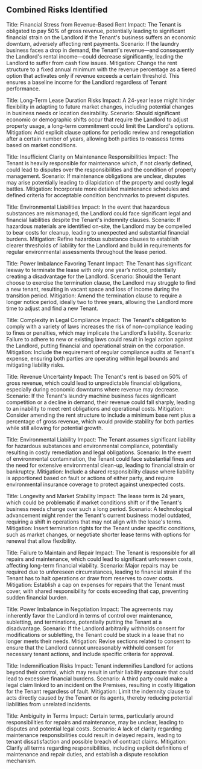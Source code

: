 ## Combined Risks Identified
Title: Financial Stress from Revenue-Based Rent
Impact: The Tenant is obligated to pay 50% of gross revenue, potentially leading to significant financial strain on the Landlord if the Tenant's business suffers an economic downturn, adversely affecting rent payments.
Scenario: If the laundry business faces a drop in demand, the Tenant's revenue—and consequently the Landlord's rental income—could decrease significantly, leading the Landlord to suffer from cash flow issues.
Mitigation: Change the rent structure to a fixed annual minimum with the revenue percentage as a tiered option that activates only if revenue exceeds a certain threshold. This ensures a baseline income for the Landlord regardless of Tenant performance.


Title: Long-Term Lease Duration Risks
Impact: A 24-year lease might hinder flexibility in adapting to future market changes, including potential changes in business needs or location desirability.
Scenario: Should significant economic or demographic shifts occur that require the Landlord to adjust property usage, a long-term commitment could limit the Landlord's options.
Mitigation: Add explicit clause options for periodic review and renegotiation after a certain number of years, allowing both parties to reassess terms based on market conditions.


Title: Insufficient Clarity on Maintenance Responsibilities
Impact: The Tenant is heavily responsible for maintenance which, if not clearly defined, could lead to disputes over the responsibilities and the condition of property management.
Scenario: If maintenance obligations are unclear, disputes may arise potentially leading to dilapidation of the property and costly legal battles.
Mitigation: Incorporate more detailed maintenance schedules and defined criteria for acceptable condition benchmarks to prevent disputes.


Title: Environmental Liabilities
Impact: In the event that hazardous substances are mismanaged, the Landlord could face significant legal and financial liabilities despite the Tenant's indemnity clauses.
Scenario: If hazardous materials are identified on-site, the Landlord may be compelled to bear costs for cleanup, leading to unexpected and substantial financial burdens.
Mitigation: Refine hazardous substance clauses to establish clearer thresholds of liability for the Landlord and build in requirements for regular environmental assessments throughout the lease period.


Title: Power Imbalance Favoring Tenant
Impact: The Tenant has significant leeway to terminate the lease with only one year’s notice, potentially creating a disadvantage for the Landlord.
Scenario: Should the Tenant choose to exercise the termination clause, the Landlord may struggle to find a new tenant, resulting in vacant space and loss of income during the transition period.
Mitigation: Amend the termination clause to require a longer notice period, ideally two to three years, allowing the Landlord more time to adjust and find a new Tenant.


Title: Complexity in Legal Compliance
Impact: The Tenant's obligation to comply with a variety of laws increases the risk of non-compliance leading to fines or penalties, which may implicate the Landlord's liability.
Scenario: Failure to adhere to new or existing laws could result in legal action against the Landlord, putting financial and operational strain on the corporation.
Mitigation: Include the requirement of regular compliance audits at Tenant's expense, ensuring both parties are operating within legal bounds and mitigating liability risks.


Title: Revenue Uncertainty
Impact: The Tenant's rent is based on 50% of gross revenue, which could lead to unpredictable financial obligations, especially during economic downturns where revenue may decrease.
Scenario: If the Tenant's laundry machine business faces significant competition or a decline in demand, their revenue could fall sharply, leading to an inability to meet rent obligations and operational costs.
Mitigation: Consider amending the rent structure to include a minimum base rent plus a percentage of gross revenue, which would provide stability for both parties while still allowing for potential growth.


Title: Environmental Liability
Impact: The Tenant assumes significant liability for hazardous substances and environmental compliance, potentially resulting in costly remediation and legal obligations.
Scenario: In the event of environmental contamination, the Tenant could face substantial fines and the need for extensive environmental clean-up, leading to financial strain or bankruptcy.
Mitigation: Include a shared responsibility clause where liability is apportioned based on fault or actions of either party, and require environmental insurance coverage to protect against unexpected costs.


Title: Longevity and Market Stability
Impact: The lease term is 24 years, which could be problematic if market conditions shift or if the Tenant's business needs change over such a long period.
Scenario: A technological advancement might render the Tenant's current business model outdated, requiring a shift in operations that may not align with the lease's terms.
Mitigation: Insert termination rights for the Tenant under specific conditions, such as market changes, or negotiate shorter lease terms with options for renewal that allow flexibility.


Title: Failure to Maintain and Repair
Impact: The Tenant is responsible for all repairs and maintenance, which could lead to significant unforeseen costs, affecting long-term financial viability.
Scenario: Major repairs may be required due to unforeseen circumstances, leading to financial strain if the Tenant has to halt operations or draw from reserves to cover costs.
Mitigation: Establish a cap on expenses for repairs that the Tenant must cover, with shared responsibility for costs exceeding that cap, preventing sudden financial burden.


Title: Power Imbalance in Negotiation
Impact: The agreements may inherently favor the Landlord in terms of control over maintenance, subletting, and terminations, potentially putting the Tenant at a disadvantage.
Scenario: If the Landlord arbitrarily withholds consent for modifications or subletting, the Tenant could be stuck in a lease that no longer meets their needs.
Mitigation: Revise sections related to consent to ensure that the Landlord cannot unreasonably withhold consent for necessary tenant actions, and include specific criteria for approval.


Title: Indemnification Risks
Impact: Tenant indemnifies Landlord for actions beyond their control, which may result in unfair liability exposure that could lead to excessive financial burdens.
Scenario: A third party could make a legal claim linked to an incident on the Premises, resulting in costly litigation for the Tenant regardless of fault.
Mitigation: Limit the indemnity clause to acts directly caused by the Tenant or its agents, thereby reducing potential liabilities from unrelated incidents.


Title: Ambiguity in Terms
Impact: Certain terms, particularly around responsibilities for repairs and maintenance, may be unclear, leading to disputes and potential legal costs.
Scenario: A lack of clarity regarding maintenance responsibilities could result in delayed repairs, leading to tenant dissatisfaction and possible breach of contract claims.
Mitigation: Clarify all terms regarding responsibilities, including explicit definitions of maintenance and repair duties, and establish a dispute resolution mechanism.


